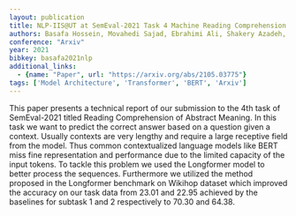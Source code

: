 ```yaml
---
layout: publication
title: NLP-IIS@UT at SemEval-2021 Task 4 Machine Reading Comprehension using the Long Document Transformer
authors: Basafa Hossein, Movahedi Sajad, Ebrahimi Ali, Shakery Azadeh, Faili Heshaam
conference: "Arxiv"
year: 2021
bibkey: basafa2021nlp
additional_links:
  - {name: "Paper", url: "https://arxiv.org/abs/2105.03775"}
tags: ['Model Architecture', 'Transformer', 'BERT', 'Arxiv']
---
```

This paper presents a technical report of our submission to the 4th task of SemEval-2021 titled Reading Comprehension of Abstract Meaning. In this task we want to predict the correct answer based on a question given a context. Usually contexts are very lengthy and require a large receptive field from the model. Thus common contextualized language models like BERT miss fine representation and performance due to the limited capacity of the input tokens. To tackle this problem we used the Longformer model to better process the sequences. Furthermore we utilized the method proposed in the Longformer benchmark on Wikihop dataset which improved the accuracy on our task data from 23.01 and 22.95 achieved by the baselines for subtask 1 and 2 respectively to 70.30 and 64.38.
